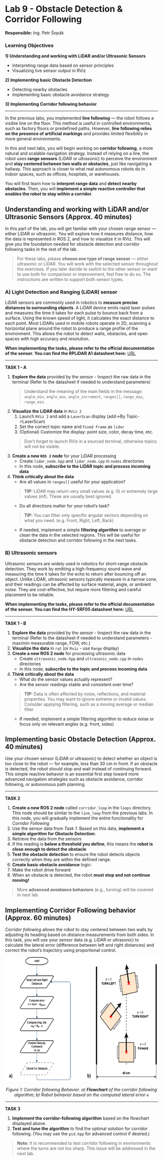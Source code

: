 # Lab 9 - Obstacle Detection & Corridor Following

**Responsible:** Ing. Petr Šopák

### Learning Objectives

**1) Understanding and working with LiDAR and/or Ultrasonic Sensors**
  -  Interpreting range data based on sensor principles
  -  Visualizing live sensor output in RViz
    
**2) Implementing basic Obstacle Detection**
  - Detecting nearby obstacles
  - Implementing basic obstacle avoidance strategy  

**3) Implementing Corridor following behavior**

--------------------------------------------------
    
In the previous labs, you implemented **line following** — the robot follows a visible line on the floor. This method is useful in controlled environments, such as factory floors or predefined paths. However, **line following relies on the presence of artificial markings** and provides limited flexibility in more general environments.

In this and next labs, you will begin working on **corridor following**, a more natural and scalable navigation strategy. Instead of relying on a line, the robot uses **range sensors** (LiDAR or ultrasonic) to perceive the environment and **stay centered between two walls or obstacles**, just like navigating a hallway. This approach is closer to what real autonomous robots do in indoor spaces, such as offices, hospitals, or warehouses.

You will first learn how to **interpret range data** and **detect nearby obstacles**. Then, you will **implement a simple reactive controller that enables the robot to stay within a corridor**.

## Understanding and working with LiDAR and/or Ultrasonic Sensors (Approx. 40 minutes)

In this part of the lab, you will get familiar with your chosen range sensor — either LiDAR or ultrasonic. You will explore how it measures distance, how the data is represented in ROS 2, and how to visualize it in RViz. This will give you the foundation needed for obstacle detection and corridor following tasks in the rest of the lab.

> For these labs, please **choose one type of range sensor** — either ultrasonic or LiDAR. You will work with the selected sensor throughout the exercises.
> If you later decide to switch to the other sensor or want to use both for comparison or improvement, feel free to do so.
> The instructions are written to support both sensor types.

### A) Light Detection and Ranging (LiDAR) sensor

LiDAR sensors are commonly used in robotics to **measure precise distances to surrounding objects**. A LiDAR device emits rapid laser pulses and measures the time it takes for each pulse to bounce back from a surface. Using the known speed of light, it calculates the exact distance to each point. Most LiDARs used in mobile robots operate in 2D, scanning a horizontal plane around the robot to produce a range profile of the environment. This allows the robot to detect walls, obstacles, and open spaces with high accuracy and resolution.

**When implementing the tasks, please refer to the official documentation of the sensor. You can find the RPLiDAR A1 datasheet here:** [URL](https://www.generationrobots.com/media/rplidar-a1m8-360-degree-laser-scanner-development-kit-datasheet-1.pdf?srsltid=AfmBOooj2AiNYBC8o8kbJgSheC_A-9984T-XY20x4SDBgRdxRKcWEVNh)

----------------------------------------------------------------------------------------------
**TASK 1 - A**
1) **Explore the data** provided by the sensor - Inspect the raw data in the terminal (Refer to the datasheet if needed to understand parameters)
   > Understand the meaning of the main fields in the message: `angle_min`, `angle_max`, `angle_increment`, `ranges[]`, `range_max`, `range_min`.
2) **Visualize the LiDAR data** in `RViz 2`
    1) Launch `RViz 2` and add a `LaserScan` display (add->By Topic->LaserScan)
    2) Set the correct topic name and `Fixed Frame` as `lidar`
    3) (Optional) Customize the display: point size, color, decay time, etc.
    > Don’t forget to launch RViz in a sourced terminal, otherwise topics will not be visible.
3) **Create a new `ROS 2` node** for your LiDAR processing
    - Create `lidar_node.hpp` and `lidar_node.cpp` in `nodes` directories
    - In this node, **subscribe to the LiDAR topic and process incoming data**
4) **Think critically about the data**
    - Are all values in `ranges[]` useful for your application?
    > **TIP:** LiDAR may return very small values (e.g. 0) or extremely large values (inf). These are usually best ignored.
    - Do all directions matter for your robot’s task?
    > **TIP:** You can filter only specific angular sectors depending on what you need. (e.g. Front, Right, Left, Back)
    - If needed, implement a simple **filtering algorithm** to average or clean the data in the selected regions. This will be useful for obstacle detection and corridor following in the next tasks.
    
### B) Ultrasonic sensors

Ultrasonic sensors are widely used in robotics for short-range obstacle detection. They work by emitting a high-frequency sound wave and measuring the time it takes for the echo to return after bouncing off an object. Unlike LiDAR, ultrasonic sensors typically measure in a narrow cone, and their readings can be affected by surface material, angle, or ambient noise. They are cost-effective, but require more filtering and careful placement to be reliable.

**When implementing the tasks, please refer to the official documentation of the sensor. You can find the HY-SRF05 datasheet here:** [URL](https://dratek.cz/arduino/1735-meric-vzdalenosti-ultrazvukovy-5pin-hy-srf05-pro-arduino.html?gad_source=1&gclid=Cj0KCQiAr7C6BhDRARIsAOUKifhd7u9T5IjiCyc4w0n-WqehlzG5F2pNwJ4JP5M_eQDHW-daU_NkSKYaAn-_EALw_wcB)

----------------------------------------------------------------------------------------------
**TASK 1 - B**
1) **Explore the data** provided by the sensor - Inspect the raw data in the terminal (Refer to the datasheet if needed to understand parameters - max/min measurable range, FOW, etc.)
2) **Visualize the data** in `rqt` (or `Rviz` - use `Range` display)
3) **Create a new ROS 2 node** for processing ultrasonic data
    - Create `ultrasonic_node.hpp` and `ultrasonic_node.cpp` in `nodes` directories
    - In this node, **subscribe to the topic and process incoming data**
4) **Think critically about the data**
    - What do the sensor values actually represent?
    - Are the sensor readings stable and consistent over time?
    > **TIP:** Data is often affected by noise, reflections, and material properties. You may want to ignore extreme or invalid values. Consider applying filtering, such as a moving average or median filter
    - If needed, implement a simple filtering algorithm to reduce noise or focus only on relevant angles (e.g. front, sides)

## Implementing basic Obstacle Detection (Approx. 40 minutes)

Use your chosen sensor (LiDAR or ultrasonic) to detect whether an object is too close to the robot — for example, less than 30 cm in front. If an obstacle is detected, the robot should stop and wait instead of continuing forward. This simple reactive behavior is an essential first step toward more advanced navigation strategies such as obstacle avoidance, corridor following, or autonomous path planning.

----------------------------------------------------------------------------------------------
**TASK 2**
1) **Create a new ROS 2 node** called `corridor_loop` in the `loops` directory. This node should be similar to the `line_loop` from the previous labs. In this node, you will gradually implement the entire functionality for *Corridor Following*
2) Use the sensor data from *Task 1*. Based on this data, **implement a simple algorithm for Obstacle Detection**:
  1) Retrieve the data from the sensors
  2) If the reading is **below a threshold you define**, this means the **robot is close enough to detect the obstacle**
3) **Test the obstacle detection** to ensure the robot detects objects correctly when they are within the defined range.
4) **Create basic obstacle avoidance** logic:
  1) Make the robot drive forward
  2) When an obstacle is detected, the robot **must stop and not continue moving!**

> More **advanced avoidance behaviors** (e.g., turning) will be covered in next lab.

## Implementing Corridor Following behavior (Approx. 60 minutes)

*Corridor following* allows the robot to stay centered between two walls by adjusting its heading based on distance measurements from both sides. In this task, you will use your sensor data (e.g. LiDAR or ultrasonic) to calculate the lateral error (difference between left and right distances) and correct the robot’s trajectory using proportional control.

<p id="bangDiagram" align="center">
  <img src="../images/corridor_following.png" alt="alt text" width="660" height="410">
</p>
<p align="center">
    <em> Figure 1: Corridor following Behavior. a) <strong>Flowchart</strong> of the corridor following algorithm; b) Robot behavior based on the computed lateral error <code>e</code> </em>
</p>

----------------------------------------------------------------------------------------------
**TASK 3**
1) **Implement the corridor-following algorithm** based on the flowchart displayed above.
2) **Test and tune the algorithm** to find the optimal solution for corridor following. (You may use the `pid.hpp` for advanced control if desired.)

> **Note:** It is recommended to test corridor following in environments where the turns are not too sharp. This issue will be addressed in the next lab.